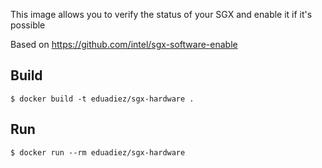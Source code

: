 This image allows you to verify the status of your SGX and enable it if it's possible

Based on https://github.com/intel/sgx-software-enable

## Build
```
$ docker build -t eduadiez/sgx-hardware . 
```

## Run
```
$ docker run --rm eduadiez/sgx-hardware
```

